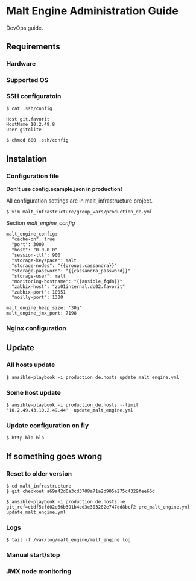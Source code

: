 # Malt Engine Administration Guide

DevOps guide. 

## Requirements

### Hardware

### Supported OS

### SSH configuratoin

```
$ cat .ssh/config

Host git.favorit
HostName 10.2.49.8
User gitolite

$ chmod 600 .ssh/config
 ```

## Instalation

### Configuration file

**Don't use config.example.json in production!**

All configuration settings are in malt_infrastructure project.

```
$ vim malt_infrastructure/group_vars/production_de.yml
```

Section *malt_engine_config*

```
malt_engine_config:
  "cache-on": true
  "port": 3000
  "host": "0.0.0.0"
  "session-ttl": 900
  "storage-keyspace": malt
  "storage-nodes": "{{groups.cassandra}}"
  "storage-password": "{{cassandra_password}}"
  "storage-user": malt
  "monitoring-hostname": "{{ansible_fqdn}}"
  "zabbix-host": "zp01internal.dc02.favorit"
  "zabbix-port": 10051
  "noilly-port": 1300

malt_engine_heap_size: '30g'
malt_engine_jmx_port: 7198

```


### Nginx configuration

## Update

### All hosts update

```
$ ansible-playbook -i production_de.hosts update_malt_engine.yml
```

### Some host update


```
$ ansible-playbook -i production_de.hosts --limit '10.2.49.43,10.2.49.44'  update_malt_engine.yml

```

### Update configuration on fly

```
$ http bla bla
```


## If something goes wrong


### Reset to older version

```
$ cd malt_infrastructure
$ git checkout a69a42d0a3cd3708a71a2d905a275c4329fee66d 

$ ansible-playbook -i production_de.hosts -e git_ref=ebdf5cfd02e66b391b4ed3e303282e747dd8bcf2 pre_malt_engine.yml update_malt_engine.yml

```
### Logs

```
$ tail -f /var/log/malt_engine/malt_engine.log

```

### Manual start/stop 
 
### JMX node monitoring
